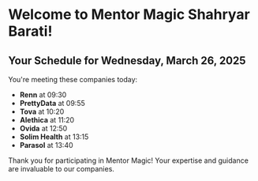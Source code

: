 # Welcome to Mentor Magic Shahryar Barati!

## Your Schedule for Wednesday, March 26, 2025

You're meeting these companies today:

- **Renn** at 09:30
- **PrettyData** at 09:55
- **Tova** at 10:20
- **Alethica** at 11:20
- **Ovida** at 12:50
- **Solim Health** at 13:15
- **Parasol** at 13:40


Thank you for participating in Mentor Magic! Your expertise and guidance are invaluable to our companies.
